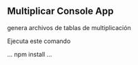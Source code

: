 ## Multiplicar Console App

genera archivos de tablas de multiplicación

Ejecuta este comando

...
npm install
...
